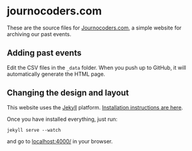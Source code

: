 # journocoders.com

These are the source files for [Journocoders.com](http://journocoders.com), a simple website for archiving our past events.

## Adding past events

Edit the CSV files in the `_data` folder. When you push up to GitHub, it will automatically generate the HTML page.

## Changing the design and layout

This website uses the [Jekyll](http://jekyllrb.com) platform. [Installation instructions are here](http://jekyllrb.com/docs/installation/).

Once you have installed everything, just run:

    jekyll serve --watch
    
and go to [localhost:4000/](http://localhost:4000/) in your browser.
